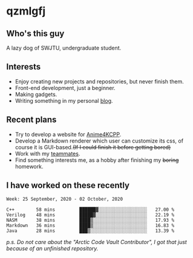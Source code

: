 # qzmlgfj

## Who's this guy

A lazy dog of SWJTU, undergraduate student.

## Interests

* Enjoy creating new projects and repositories, but never finish them.
* Front-end development, just a beginner.
* Making gadgets.
* Writing something in my personal [blog](https://qzmlgfj.ml/blog).

## Recent plans

* Try to develop a website for [Anime4KCPP](https://github.com/TianZerL/Anime4KCPP).
* Develop a Markdown renderer which user can customize its css, of course it is GUI-based.~~(If I could finish  it before getting bored)~~
* Work with my [teammates](https://github.com/SWJTU-Lazy-Dogs).
* Find something interests me, as a hobby after finishing my ~~boring~~ homework.

## I have worked on these recently

<!--START_SECTION:waka-->
```text
Week: 25 September, 2020 - 02 October, 2020

C++        58 mins         ██████▓░░░░░░░░░░░░░░░░░░   27.00 % 
Verilog    48 mins         █████▓░░░░░░░░░░░░░░░░░░░   22.19 % 
NASM       38 mins         ████▒░░░░░░░░░░░░░░░░░░░░   17.93 % 
Markdown   36 mins         ████▒░░░░░░░░░░░░░░░░░░░░   16.83 % 
Java       28 mins         ███▒░░░░░░░░░░░░░░░░░░░░░   13.39 % 
```
<!--END_SECTION:waka-->

*p.s.  Do not care about the "Arctic Code Vault Contributor", I got that just because of an unfinished repository.*

<!--
**qzmlgfj/qzmlgfj** is a ✨ _special_ ✨ repository because its `README.md` (this file) appears on your GitHub profile.

Here are some ideas to get you started:

- 🔭 I’m currently working on ...
- 🌱 I’m currently learning ...
- 👯 I’m looking to collaborate on ...
- 🤔 I’m looking for help with ...
- 💬 Ask me about ...
- 📫 How to reach me: ...
- 😄 Pronouns: ...
- ⚡ Fun fact: ...
-->

